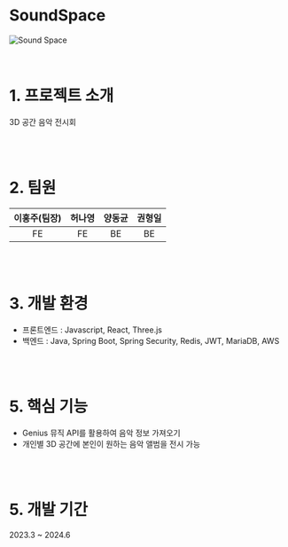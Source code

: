# SoundSpace

![Sound Space](https://github.com/pknu-wap/2023_1_WAP_WEB_TEAM2/assets/119515797/ee00ff01-f795-490f-8c35-5065dc701181)

<br>

# 1. 프로젝트 소개

3D 공간 음악 전시회

<br><br>

# 2. 팀원

| **이홍주(팀장)** | **허나영** | **양동균** | **권형일** |
| :-----------: | :------: | :------: | :------: |
| FE | FE | BE | BE |

<br><br>

# 3. 개발 환경

- 프론트엔드 : Javascript, React, Three.js
- 백엔드 : Java, Spring Boot, Spring Security, Redis, JWT, MariaDB, AWS

<br><br>

# 5. 핵심 기능

- Genius 뮤직 API를 활용하여 음악 정보 가져오기
- 개인별 3D 공간에 본인이 원하는 음악 앨범을 전시 가능

<br><br>

# 5. 개발 기간
2023.3 ~ 2024.6
